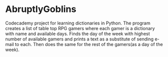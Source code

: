 # AbruptlyGoblins
Codecademy project for learning dictionaries in Python.
The program creates a list of table top RPG gamers where each gamer is a dictionary with name and available days. Finds the day of the week with highest number of available gamers and prints a text as a substitute of sending e-mail to each. Then does the same for the rest of the gamers(as a day of the week).